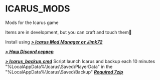 # ICARUS_MODS
Mods for the Icarus game

Items are in development, but you can craft and touch them🫠

Install using ***[> Icarus Mod Manager от Jimk72](https://github.com/Jimk72/Icarus_Software)***

***[> Наш Discord сервер](https://discord.gg/62Kd7nh8VV)***


***[> Icarus_backup.cmd](https://github.com/Draguarius/ICARUS_MODS/raw/main/Icarus_backup.cmd)***
Script launch Icarus and backup each 10 minutes "%LocalAppData%\Icarus\Saved\PlayerData\" in the "%LocalAppData%\Icarus\Saved\Backup\"
***[Required 7zip](https://www.7-zip.org/)***
